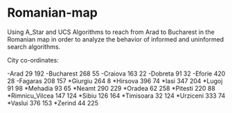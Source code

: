# Romanian-map
Using A_Star and UCS Algorithms to reach from Arad to Bucharest in the Romanian map in order to analyze the behavior of informed and uninformed search algorithms.

City co-ordinates:

-Arad 29 192
-Bucharest 268 55
-Craiova 163 22
-Dobreta 91 32
-Eforie 420 28
-Fagaras 208 157
*Giurgiu 264 8
*Hirsova 396 74
*Iasi 347 204
*Lugoj 91 98
*Mehadia 93 65
*Neamt 290 229
*Oradea 62 258
*Pitesti 220 88
*Rimnicu_Vilcea 147 124
*Sibiu 126 164
*Timisoara 32 124
*Urziceni 333 74
*Vaslui 376 153
*Zerind 44 225
